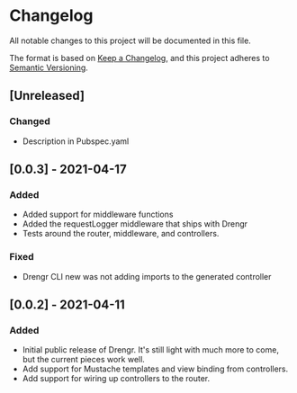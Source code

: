 # Changelog
All notable changes to this project will be documented in this file.

The format is based on [Keep a Changelog](https://keepachangelog.com/en/1.0.0/),
and this project adheres to [Semantic Versioning](https://semver.org/spec/v2.0.0.html).

## [Unreleased]
### Changed
- Description in Pubspec.yaml

## [0.0.3] - 2021-04-17
### Added
- Added support for middleware functions
- Added the requestLogger middleware that ships with Drengr
- Tests around the router, middleware, and controllers.

### Fixed
- Drengr CLI new was not adding imports to the generated controller

## [0.0.2] - 2021-04-11
### Added
- Initial public release of Drengr. It's still light with much more to come, but the current pieces work well.
- Add support for Mustache templates and view binding from controllers.
- Add support for wiring up controllers to the router.
